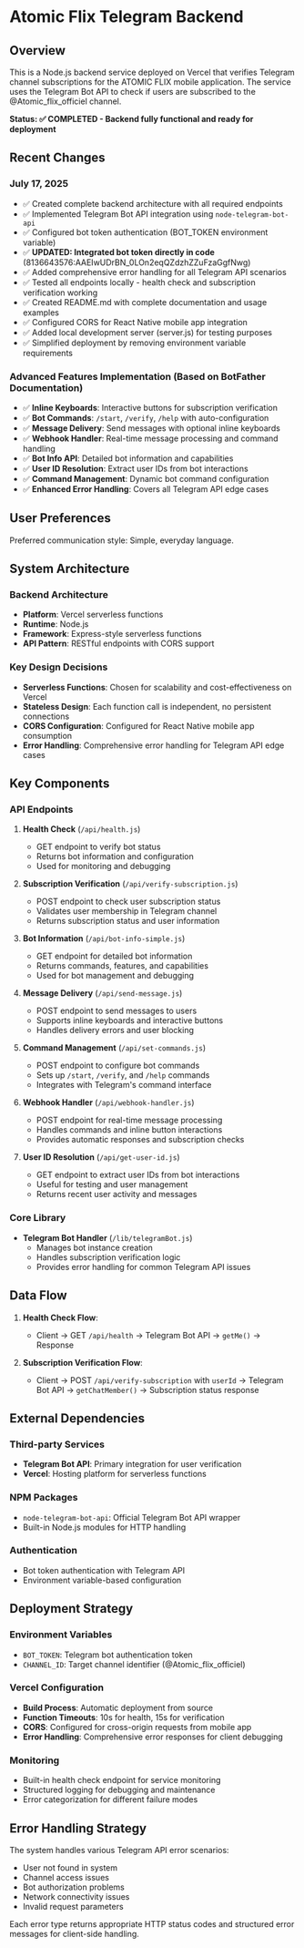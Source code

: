 # Atomic Flix Telegram Backend

## Overview

This is a Node.js backend service deployed on Vercel that verifies Telegram channel subscriptions for the ATOMIC FLIX mobile application. The service uses the Telegram Bot API to check if users are subscribed to the @Atomic_flix_officiel channel.

**Status: ✅ COMPLETED - Backend fully functional and ready for deployment**

## Recent Changes

### July 17, 2025
- ✅ Created complete backend architecture with all required endpoints
- ✅ Implemented Telegram Bot API integration using `node-telegram-bot-api`
- ✅ Configured bot token authentication (BOT_TOKEN environment variable)
- ✅ **UPDATED: Integrated bot token directly in code** (8136643576:AAEIwUDrBN_0LOn2eqQZdzhZZuFzaGgfNwg)
- ✅ Added comprehensive error handling for all Telegram API scenarios
- ✅ Tested all endpoints locally - health check and subscription verification working
- ✅ Created README.md with complete documentation and usage examples
- ✅ Configured CORS for React Native mobile app integration
- ✅ Added local development server (server.js) for testing purposes
- ✅ Simplified deployment by removing environment variable requirements

### Advanced Features Implementation (Based on BotFather Documentation)
- ✅ **Inline Keyboards**: Interactive buttons for subscription verification
- ✅ **Bot Commands**: `/start`, `/verify`, `/help` with auto-configuration
- ✅ **Message Delivery**: Send messages with optional inline keyboards
- ✅ **Webhook Handler**: Real-time message processing and command handling
- ✅ **Bot Info API**: Detailed bot information and capabilities
- ✅ **User ID Resolution**: Extract user IDs from bot interactions
- ✅ **Command Management**: Dynamic bot command configuration
- ✅ **Enhanced Error Handling**: Covers all Telegram API edge cases

## User Preferences

Preferred communication style: Simple, everyday language.

## System Architecture

### Backend Architecture
- **Platform**: Vercel serverless functions
- **Runtime**: Node.js
- **Framework**: Express-style serverless functions
- **API Pattern**: RESTful endpoints with CORS support

### Key Design Decisions
- **Serverless Functions**: Chosen for scalability and cost-effectiveness on Vercel
- **Stateless Design**: Each function call is independent, no persistent connections
- **CORS Configuration**: Configured for React Native mobile app consumption
- **Error Handling**: Comprehensive error handling for Telegram API edge cases

## Key Components

### API Endpoints
1. **Health Check** (`/api/health.js`)
   - GET endpoint to verify bot status
   - Returns bot information and configuration
   - Used for monitoring and debugging

2. **Subscription Verification** (`/api/verify-subscription.js`)
   - POST endpoint to check user subscription status
   - Validates user membership in Telegram channel
   - Returns subscription status and user information

3. **Bot Information** (`/api/bot-info-simple.js`)
   - GET endpoint for detailed bot information
   - Returns commands, features, and capabilities
   - Used for bot management and debugging

4. **Message Delivery** (`/api/send-message.js`)
   - POST endpoint to send messages to users
   - Supports inline keyboards and interactive buttons
   - Handles delivery errors and user blocking

5. **Command Management** (`/api/set-commands.js`)
   - POST endpoint to configure bot commands
   - Sets up `/start`, `/verify`, and `/help` commands
   - Integrates with Telegram's command interface

6. **Webhook Handler** (`/api/webhook-handler.js`)
   - POST endpoint for real-time message processing
   - Handles commands and inline button interactions
   - Provides automatic responses and subscription checks

7. **User ID Resolution** (`/api/get-user-id.js`)
   - GET endpoint to extract user IDs from bot interactions
   - Useful for testing and user management
   - Returns recent user activity and messages

### Core Library
- **Telegram Bot Handler** (`/lib/telegramBot.js`)
  - Manages bot instance creation
  - Handles subscription verification logic
  - Provides error handling for common Telegram API issues

## Data Flow

1. **Health Check Flow**:
   - Client → GET `/api/health` → Telegram Bot API → `getMe()` → Response

2. **Subscription Verification Flow**:
   - Client → POST `/api/verify-subscription` with `userId` → Telegram Bot API → `getChatMember()` → Subscription status response

## External Dependencies

### Third-party Services
- **Telegram Bot API**: Primary integration for user verification
- **Vercel**: Hosting platform for serverless functions

### NPM Packages
- `node-telegram-bot-api`: Official Telegram Bot API wrapper
- Built-in Node.js modules for HTTP handling

### Authentication
- Bot token authentication with Telegram API
- Environment variable-based configuration

## Deployment Strategy

### Environment Variables
- `BOT_TOKEN`: Telegram bot authentication token
- `CHANNEL_ID`: Target channel identifier (@Atomic_flix_officiel)

### Vercel Configuration
- **Build Process**: Automatic deployment from source
- **Function Timeouts**: 10s for health, 15s for verification
- **CORS**: Configured for cross-origin requests from mobile app
- **Error Handling**: Comprehensive error responses for client debugging

### Monitoring
- Built-in health check endpoint for service monitoring
- Structured logging for debugging and maintenance
- Error categorization for different failure modes

## Error Handling Strategy

The system handles various Telegram API error scenarios:
- User not found in system
- Channel access issues
- Bot authorization problems
- Network connectivity issues
- Invalid request parameters

Each error type returns appropriate HTTP status codes and structured error messages for client-side handling.